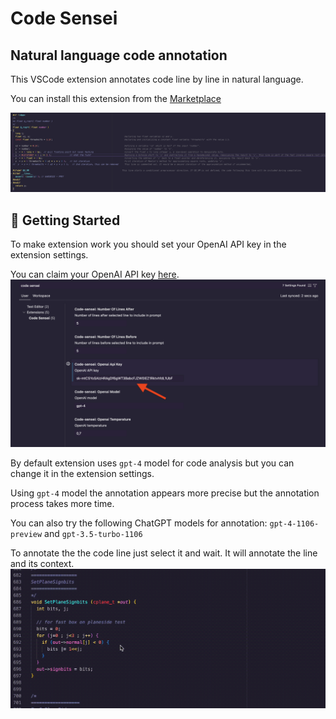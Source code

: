 # Code Sensei
## Natural language code annotation

This VSCode extension annotates code line by line in natural language.

You can install this extension from the [Marketplace](https://marketplace.visualstudio.com/items?itemName=HessdalenLights.code-sensei)

![Example of Code Sensei vscode extension work. It annotates code.](https://raw.githubusercontent.com/mirth/code-sensei/main/example0.png)

## 🚀 Getting Started
To make extension work you should set your OpenAI API key in the extension settings.

You can claim your OpenAI API key [here](https://platform.openai.com/api-keys).
![Place OpenAI API key in the extension settings](https://raw.githubusercontent.com/mirth/code-sensei/main/openaikey.png)

By default extension uses `gpt-4` model for code analysis but you can change it in the extension settings.

Using `gpt-4` model the annotation appears more precise but the annotation process takes more time.

You can also try the following ChatGPT models for annotation: `gpt-4-1106-preview` and `gpt-3.5-turbo-1106`

To annotate the the code line just select it and wait. It will annotate the line and its context.
![Annotation process with vscode extension Code Sensei](https://raw.githubusercontent.com/mirth/code-sensei/main/work-example.gif)
